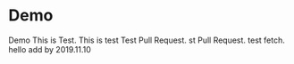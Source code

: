# Demo
Demo
This is Test.
This is test
Test Pull Request.
st Pull Request.
test fetch.
hello
add by 2019.11.10
